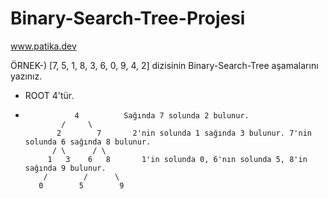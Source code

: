 # Binary-Search-Tree-Projesi
www.patika.dev

ÖRNEK-) [7, 5, 1, 8, 3, 6, 0, 9, 4, 2] dizisinin Binary-Search-Tree aşamalarını yazınız.

- ROOT 4'tür.
-                4          Sağında 7 solunda 2 bulunur.
              /     \
             2        7       2'nin solunda 1 sağında 3 bulunur. 7'nin solunda 6 sağında 8 bulunur.
            / \      / \
           1   3    6   8       1'in solunda 0, 6'nın solunda 5, 8'in sağında 9 bulunur.
          /        /      \
         0        5        9
